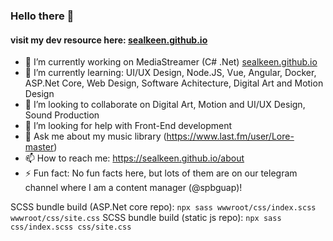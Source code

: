 ### Hello there 👋
#### visit my dev resource here: [sealkeen.github.io](https://sealkeen.github.io)

- 🔭 I’m currently working on MediaStreamer (C# .Net) [sealkeen.github.io](https://sealkeen.github.io)
- 🌱 I’m currently learning: UI/UX Design, Node.JS, Vue, Angular, Docker, ASP.Net Core, Web Design, Software Achitecture, Digital Art and Motion Design
- 👯 I’m looking to collaborate on Digital Art, Motion and UI/UX Design, Sound Production
- 🤔 I’m looking for help with Front-End development
- 💬 Ask me about my music library (https://www.last.fm/user/Lore-master)
- 📫 How to reach me: https://sealkeen.github.io/about
- ⚡ Fun fact: No fun facts here, but lots of them are on our telegram channel where I am a content manager (@spbguap)!

SCSS bundle build (ASP.Net core repo): ```npx sass wwwroot/css/index.scss wwwroot/css/site.css```
SCSS bundle build (static js repo): ```npx sass css/index.scss css/site.css```